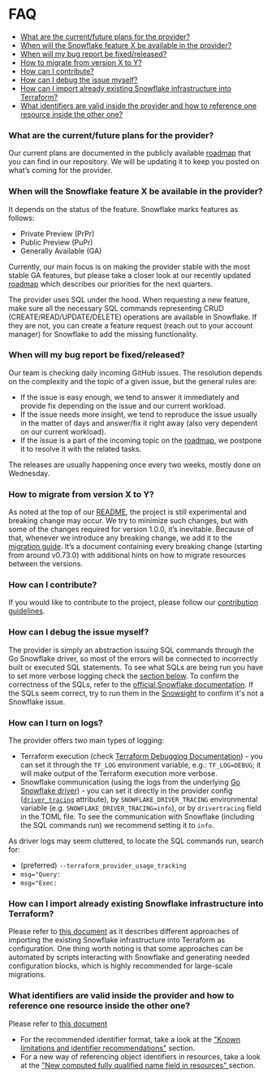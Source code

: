 # FAQ

* [What are the current/future plans for the provider?](#what-are-the-currentfuture-plans-for-the-provider)
* [When will the Snowflake feature X be available in the provider?](#when-will-the-snowflake-feature-x-be-available-in-the-provider)
* [When will my bug report be fixed/released?](#when-will-my-bug-report-be-fixedreleased)
* [How to migrate from version X to Y?](#how-to-migrate-from-version-x-to-y)
* [How can I contribute?](#how-can-i-contribute)
* [How can I debug the issue myself?](#how-can-i-debug-the-issue-myself)
* [How can I import already existing Snowflake infrastructure into Terraform?](#how-can-i-import-already-existing-snowflake-infrastructure-into-terraform)
* [What identifiers are valid inside the provider and how to reference one resource inside the other one?](#what-identifiers-are-valid-inside-the-provider-and-how-to-reference-one-resource-inside-the-other-one)

### What are the current/future plans for the provider?
Our current plans are documented in the publicly available [roadmap](https://github.com/Snowflake-Labs/terraform-provider-snowflake/blob/main/ROADMAP.md) that you can find in our repository.
We will be updating it to keep you posted on what’s coming for the provider.

### When will the Snowflake feature X be available in the provider?
It depends on the status of the feature. Snowflake marks features as follows:
- Private Preview (PrPr)
- Public Preview (PuPr)
- Generally Available (GA)

Currently, our main focus is on making the provider stable with the most stable GA features,
but please take a closer look at our recently updated [roadmap](https://github.com/Snowflake-Labs/terraform-provider-snowflake/blob/main/ROADMAP.md)
which describes our priorities for the next quarters.

The provider uses SQL under the hood. When requesting a new feature, 
make sure all the necessary SQL commands representing CRUD (CREATE/READ/UPDATE/DELETE) operations are available in Snowflake.
If they are not, you can create a feature request (reach out to your account manager) for Snowflake to add the missing functionality.

### When will my bug report be fixed/released?
Our team is checking daily incoming GitHub issues. The resolution depends on the complexity and the topic of a given issue, but the general rules are:
- If the issue is easy enough, we tend to answer it immediately and provide fix depending on the issue and our current workload.
- If the issue needs more insight, we tend to reproduce the issue usually in the matter of days and answer/fix it right away (also very dependent on our current workload).
- If the issue is a part of the incoming topic on the [roadmap](https://github.com/Snowflake-Labs/terraform-provider-snowflake/blob/main/ROADMAP.md), we postpone it to resolve it with the related tasks.

The releases are usually happening once every two weeks, mostly done on Wednesday.

### How to migrate from version X to Y?
As noted at the top of our [README](https://github.com/Snowflake-Labs/terraform-provider-snowflake?tab=readme-ov-file#snowflake-terraform-provider),
the project is still experimental and breaking change may occur. We try to minimize such changes, but with some of the changes required for version 1.0.0, it’s inevitable.
Because of that, whenever we introduce any breaking change, we add it to the [migration guide](https://github.com/Snowflake-Labs/terraform-provider-snowflake/blob/main/MIGRATION_GUIDE.md).
It’s a document containing every breaking change (starting from around v0.73.0) with additional hints on how to migrate resources between the versions.

### How can I contribute?
If you would like to contribute to the project, please follow our [contribution guidelines](https://github.com/Snowflake-Labs/terraform-provider-snowflake/blob/main/CONTRIBUTING.md).

### How can I debug the issue myself?
The provider is simply an abstraction issuing SQL commands through the Go Snowflake driver, so most of the errors will be connected to incorrectly built or executed SQL statements.
To see what SQLs are being run you have to set more verbose logging check the [section below](#how-can-i-turn-on-logs).
To confirm the correctness of the SQLs, refer to the [official Snowflake documentation](https://docs.snowflake.com/).
If the SQLs seem correct, try to run them in the [Snowsight](https://docs.snowflake.com/en/user-guide/ui-snowsight) to confirm it's not a Snowflake issue.

### How can I turn on logs?
The provider offers two main types of logging:
- Terraform execution (check [Terraform Debugging Documentation](https://www.terraform.io/internals/debugging)) - you can set it through the `TF_LOG` environment variable, e.g.: `TF_LOG=DEBUG`; it will make output of the Terraform execution more verbose.
- Snowflake communication (using the logs from the underlying [Go Snowflake driver](https://github.com/snowflakedb/gosnowflake)) - you can set it directly in the provider config ([`driver_tracing`](https://registry.terraform.io/providers/Snowflake-Labs/snowflake/1.0.3/docs#driver_tracing-3) attribute), by `SNOWFLAKE_DRIVER_TRACING` environmental variable (e.g. `SNOWFLAKE_DRIVER_TRACING=info`), or by `drivertracing` field in the TOML file. To see the communication with Snowflake (including the SQL commands run) we recommend setting it to `info`.

As driver logs may seem cluttered, to locate the SQL commands run, search for:
- (preferred) `--terraform_provider_usage_tracking`
- `msg="Query:`
- `msg="Exec:`

### How can I import already existing Snowflake infrastructure into Terraform?
Please refer to [this document](https://github.com/Snowflake-Labs/terraform-provider-snowflake/blob/main/docs/guides/resource_migration.md#3-three-options-from-here)
as it describes different approaches of importing the existing Snowflake infrastructure into Terraform as configuration.
One thing worth noting is that some approaches can be automated by scripts interacting with Snowflake and generating needed configuration blocks,
which is highly recommended for large-scale migrations.

### What identifiers are valid inside the provider and how to reference one resource inside the other one?
Please refer to [this document](https://github.com/Snowflake-Labs/terraform-provider-snowflake/blob/main/docs/guides/identifiers_rework_design_decisions.md)
- For the recommended identifier format, take a look at the ["Known limitations and identifier recommendations"](https://github.com/Snowflake-Labs/terraform-provider-snowflake/blob/main/docs/guides/identifiers_rework_design_decisions.md#known-limitations-and-identifier-recommendations) section.
- For a new way of referencing object identifiers in resources, take a look at the ["New computed fully qualified name field in resources" ](https://github.com/Snowflake-Labs/terraform-provider-snowflake/blob/main/docs/guides/identifiers_rework_design_decisions.md#new-computed-fully-qualified-name-field-in-resources) section.
